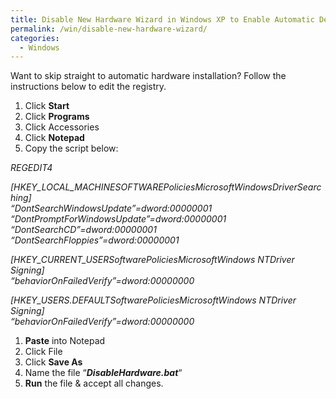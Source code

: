 ```yaml
---
title: Disable New Hardware Wizard in Windows XP to Enable Automatic Device Driver Installation
permalink: /win/disable-new-hardware-wizard/
categories:
  - Windows
---
```

Want to skip straight to automatic hardware installation? Follow the instructions below to edit the registry.

  1. Click **Start**
  2. Click **Programs**
  3. Click Accessories
  4. Click **Notepad**
  5. Copy the script below:

<div>
  <p>
    <em>REGEDIT4</em>
  </p>
  
  <p>
    <em>[HKEY_LOCAL_MACHINESOFTWAREPoliciesMicrosoftWindowsDriverSearching]</em><br /> <em> &#8220;DontSearchWindowsUpdate&#8221;=dword:00000001</em><br /> <em> &#8220;DontPromptForWindowsUpdate&#8221;=dword:00000001</em><br /> <em> &#8220;DontSearchCD&#8221;=dword:00000001</em><br /> <em> &#8220;DontSearchFloppies&#8221;=dword:00000001</em>
  </p>
  
  <p>
    <em>[HKEY_CURRENT_USERSoftwarePoliciesMicrosoftWindows NTDriver Signing]</em><br /> <em> &#8220;behaviorOnFailedVerify&#8221;=dword:00000000</em>
  </p>
  
  <p>
    <em>[HKEY_USERS.DEFAULTSoftwarePoliciesMicrosoftWindows NTDriver Signing]</em><br /> <em> &#8220;behaviorOnFailedVerify&#8221;=dword:00000000</em>
  </p>
</div>

  1. **Paste** into Notepad
  2. Click File
  3. Click **Save As**
  4. Name the file &#8220;**_DisableHardware.bat_**&#8220;
  5. **Run** the file & accept all changes.
